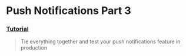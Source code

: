 # Push Notifications Part 3
### [Tutorial](https://designcode.io/swiftui-advanced-handbook-push-notifications-part-3)
> Tie everything together and test your push notifications feature in production
